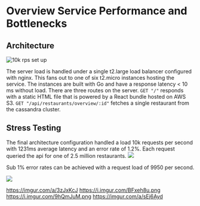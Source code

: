 # **Overview Service Performance and Bottlenecks**

## Architecture

![](https://i.imgur.com/4xjevgn.png "10k rps set up")

The server load is handled under a single t2.large load balancer configured with nginx. This fans out to one of six t2.micro instances hosting the service. The instances are built with Go and have a response latency < 10 ms without load. There are three routes on the server. `GET "/"` responds with a static HTML file that is powered by a React bundle hosted on AWS S3. `GET "/api/restaurants/overview/:id"` fetches a single restaurant from the cassandra cluster.

## Stress Testing

The final architecture configuration handled a load 10k requests per second with 1231ms average latency and an error rate of 1.2%. Each request queried the api for one of 2.5 million restaurants.
![](https://i.imgur.com/SQADQL0.png)

Sub 1% error rates can be achieved with a request load of 9950 per second.

![](https://i.imgur.com/0XY180Z.png)

https://imgur.com/a/3zJxKcJ
https://i.imgur.com/BFxeh8u.png
https://i.imgur.com/9hQmJuM.png
https://imgur.com/a/sEj6Ayd
